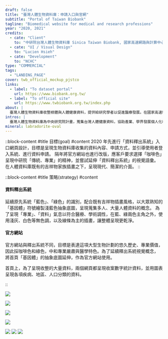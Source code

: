 ```yaml
---
draft: false
title: "臺灣人體生物資料庫：申請入口與官網"
subtitle: "Portal of Taiwan Biobank"
tagline: "Biomedical website for medical and research professions"
year: "2020, 2021"
credits:
  - cate: "Client"
    to: "中研院台灣人體生物資料庫 Sinica Taiwan Biobank, 國家高速網路與計算中心 NCHC"
  - cate: "UI / Visual Design"
    to: "Lucien Hsieh"
  - cate: "Development"
    to: "NCHC"
type: "COMMERCIAL"
tags:
  - "LANDING_PAGE"
cover: twb_official_mockup_pjstco
links:
  - label: "To dataset portal"
    url: https://www.biobank.org.tw/
  - label: "To official site"
    url: https://www.twbiobank.org.tw/index.php
about: |
  臺灣人體生物資料庫收整檢體與人體健康資料，提供給研究學者以促進醫療發展。在國家高速網路與計算中心任職時，我與中研院臺灣人體生物資料庫合作，完成官方網站、資料釋出系統網頁入口。
intros: |
  臺灣人體生物資料庫為中央研究院計畫，蒐集台灣人體健康資料，協助產業、學界發展個人化精準醫療。本專案設計官方網站與資料釋出系統入口，呈現資料庫理念與釋出統計資料。
mineral: labradorite-oval
---
```

::block-content
#title
目標(goal)
#content
2020 年先進行「資料釋出系統」入口網頁設計，目標是呈現生物資料庫收集的資料內容、申請方式，並引導使用者登入系統、進行資料申請。
隔年將官方網站也進行改版，應客戶要求選擇「咖啡色」呈現中研院「傳統、專業」的精神，並嘗試延伸「資料釋出系統」的視覺語彙。
在人體資料庫既有的吉祥物家族插畫之下，呈現現代、簡潔的介面。
::

::block-content
#title
策略(strategy)
#content
<h4 class="subtitle">資料釋出系統</h4>
<p>
延續原先系統「藍色」、「綠色」的識別，配合既有吉祥物插畫風格，以大眾熟知的「基因體」符號繪製淺藍色抽象底圖，呈現蒐集多人、大量人體資料的概念。
為了呈現「專業」、「資料」氣息以符合醫療、學術調性，在藍、綠兩色主角之外，使用淺灰、白色等無色調，以及線條為主的插畫，讓整體呈現更乾淨。
</p>
<h4 class="subtitle">官方網站</h4>
<p>
官方網站與釋出系統不同，目標是表達這項大型生物計劃的悠久歷史、專業價值，因此採咖啡色和綠色，中和專業嚴肅與醫學特色。為了延續釋出系統視覺概念，
將首頁「基因體」的抽象底圖延伸，作為官方網站使用。
</p>
<p>
首頁上，為了呈現收整的大量資料，兩個網頁都呈現收案數字統計資料，並用圖表呈現各項疾病、地區、人口分類的資料。
</p>
::

![](release_index_mockup_cdeu4m)
<!-- 釋出系統用色、icon、各個申請階段的插畫、UI pattern -->
![](release_visual_setting_eql8pq)
<!-- 釋出系統的圖表截圖、用色 -->
![](release_ui_pattern_ljy6rk)

<!-- 官網 -->
![](twb_official_mockup_wpdf0f)
<!-- 官網用色、UI 元件（table） -->
![](official_visual_setting_pqi7na)
![](official_ui_pattern_qya1g0)
![](twb_screenshot_oel0sn)